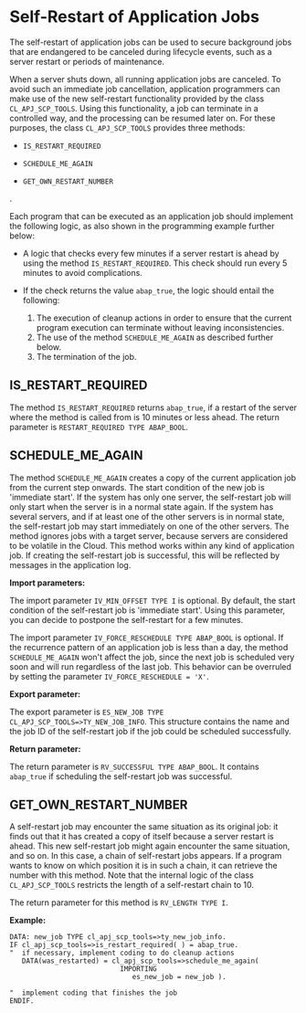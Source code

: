 <!-- loio76ce7b2660054eb7871f3281fc715bf6 -->

# Self-Restart of Application Jobs

The self-restart of application jobs can be used to secure background jobs that are endangered to be canceled during lifecycle events, such as a server restart or periods of maintenance.

When a server shuts down, all running application jobs are canceled. To avoid such an immediate job cancellation, application programmers can make use of the new self-restart functionality provided by the class `CL_APJ_SCP_TOOLS`. Using this functionality, a job can terminate in a controlled way, and the processing can be resumed later on. For these purposes, the class `CL_APJ_SCP_TOOLS` provides three methods:

-   `IS_RESTART_REQUIRED`

-   `SCHEDULE_ME_AGAIN`

-   `GET_OWN_RESTART_NUMBER`


.

Each program that can be executed as an application job should implement the following logic, as also shown in the programming example further below:

-   A logic that checks every few minutes if a server restart is ahead by using the method `IS_RESTART_REQUIRED`. This check should run every 5 minutes to avoid complications.

-   If the check returns the value `abap_true`, the logic should entail the following:
    1.  The execution of cleanup actions in order to ensure that the current program execution can terminate without leaving inconsistencies.
    2.  The use of the method `SCHEDULE_ME_AGAIN` as described further below.
    3.  The termination of the job.




<a name="loio76ce7b2660054eb7871f3281fc715bf6__section_d33_fcs_4qb"/>

## IS\_RESTART\_REQUIRED

The method `IS_RESTART_REQUIRED` returns `abap_true`, if a restart of the server where the method is called from is 10 minutes or less ahead. The return parameter is `RESTART_REQUIRED TYPE ABAP_BOOL`.



<a name="loio76ce7b2660054eb7871f3281fc715bf6__section_w5p_jcs_4qb"/>

## SCHEDULE\_ME\_AGAIN

The method `SCHEDULE_ME_AGAIN` creates a copy of the current application job from the current step onwards. The start condition of the new job is 'immediate start'. If the system has only one server, the self-restart job will only start when the server is in a normal state again. If the system has several servers, and if at least one of the other servers is in normal state, the self-restart job may start immediately on one of the other servers. The method ignores jobs with a target server, because servers are considered to be volatile in the Cloud. This method works within any kind of application job. If creating the self-restart job is successful, this will be reflected by messages in the application log.

**Import parameters:**

The import parameter `IV_MIN_OFFSET TYPE I` is optional. By default, the start condition of the self-restart job is 'immediate start'. Using this parameter, you can decide to postpone the self-restart for a few minutes.

The import parameter `IV_FORCE_RESCHEDULE TYPE ABAP_BOOL` is optional. If the recurrence pattern of an application job is less than a day, the method `SCHEDULE_ME_AGAIN` won't affect the job, since the next job is scheduled very soon and will run regardless of the last job. This behavior can be overruled by setting the parameter `IV_FORCE_RESCHEDULE = 'X'`.

**Export parameter:**

The export parameter is `ES_NEW_JOB TYPE CL_APJ_SCP_TOOLS=>TY_NEW_JOB_INFO`. This structure contains the name and the job ID of the self-restart job if the job could be scheduled successfully.

**Return parameter:**

The return parameter is `RV_SUCCESSFUL TYPE ABAP_BOOL`. It contains `abap_true` if scheduling the self-restart job was successful.



<a name="loio76ce7b2660054eb7871f3281fc715bf6__section_wvy_y2s_4qb"/>

## GET\_OWN\_RESTART\_NUMBER

A self-restart job may encounter the same situation as its original job: it finds out that it has created a copy of itself because a server restart is ahead. This new self-restart job might again encounter the same situation, and so on. In this case, a chain of self-restart jobs appears. If a program wants to know on which position it is in such a chain, it can retrieve the number with this method. Note that the internal logic of the class `CL_APJ_SCP_TOOLS` restricts the length of a self-restart chain to 10.

The return parameter for this method is `RV_LENGTH TYPE I`.

**Example:**

```lang-abap
DATA: new_job TYPE cl_apj_scp_tools=>ty_new_job_info.
IF cl_apj_scp_tools=>is_restart_required( ) = abap_true.
"  if necessary, implement coding to do cleanup actions
   DATA(was_restarted) = cl_apj_scp_tools=>schedule_me_again(
                           IMPORTING
                              es_new_job = new_job ).

"  implement coding that finishes the job
ENDIF.
```

